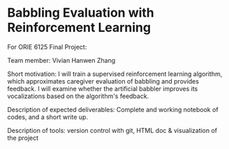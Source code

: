 # Babbling Evaluation with Reinforcement Learning

For ORIE 6125 Final Project: 

Team member: Vivian Hanwen Zhang

Short motivation: I will train a supervised reinforcement learning algorithm, which approximates caregiver evaluation of babbling and provides feedback. I will examine whether the artificial babbler improves its vocalizations based on the algorithm's feedback. 

Description of expected deliverables: Complete and working notebook of codes, and a short write up. 

Description of tools: version control with git, HTML doc & visualization of the project

